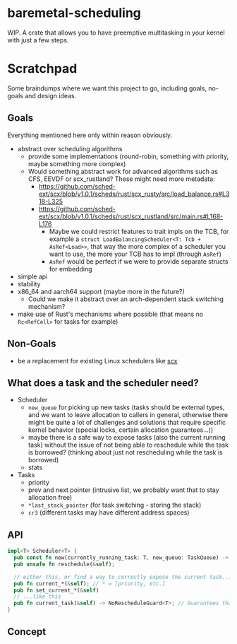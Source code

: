 # baremetal-scheduling
WIP. A crate that allows you to have preemptive multitasking in your kernel with just a few steps.

# Scratchpad

Some braindumps where we want this project to go, including goals, no-goals and design ideas.

## Goals

Everything mentioned here only within reason obviously.

* abstract over scheduling algorithms
  * provide some implementations (round-robin, something with priority, maybe something more complex)
  * Would something abstract work for advanced algorithms such as CFS, EEVDF or scx_rustland? These might need more metadata:
    * https://github.com/sched-ext/scx/blob/v1.0.1/scheds/rust/scx_rusty/src/load_balance.rs#L318-L325
    * https://github.com/sched-ext/scx/blob/v1.0.1/scheds/rust/scx_rustland/src/main.rs#L168-L176
      * Maybe we could restrict features to trait impls on the TCB, for example a `struct LoadBalancingScheduler<T: Tcb + AsRef<Load>>`, that way the more complex of a scheduler you want to use, the more your TCB has to impl (through `AsRef`)
      * `AsRef` would be perfect if we were to provide separate structs for embedding
* simple api
* stability
* x86_64 and aarch64 support (maybe more in the future?)
  * Could we make it abstract over an arch-dependent stack switching mechanism?
* make use of Rust's mechanisms where possible (that means no `Rc<RefCell>` for tasks for example)

## Non-Goals

* be a replacement for existing Linux schedulers like [scx](https://github.com/sched-ext/scx)

## What does a task and the scheduler need?

* Scheduler
  * `new_queue` for picking up new tasks (tasks should be external types, and we want to leave allocation to callers in general, otherwise there might be quite a lot of challenges and solutions that require specific kernel behavior (special locks, certain allocation guarantees...))
  * maybe there is a safe way to expose tasks (also the current running task) without the issue of not being able to reschedule while the task is borrowed? (thinking about just not rescheduling while the task is borrowed)
  * stats
* Tasks
  * priority
  * prev and next pointer (intrusive list, we probably want that to stay allocation free)
  * `*last_stack_pointer` (for task switching - storing the stack)
  * `cr3` (different tasks may have different address spaces)

## API

```rust
impl<T> Scheduler<T> {
  pub const fn new(currently_running_task: T, new_queue: TaskQueue) -> Self;
  pub unsafe fn reschedule(&self);

  // either this, or find a way to correctly expose the current task...
  pub fn current_*(&self); // * = [priority, etc.]
  pub fn set_current_*(&self)
  // ...like this
  pub fn current_task(&self) -> NoRescheduleGuard<T>; // Guarantees that as long as the guard is not dropped, the scheduler will not reschedule. This will probably turn out to be a manual lock implementation... Not sure that I like it
}
```

## Concept
